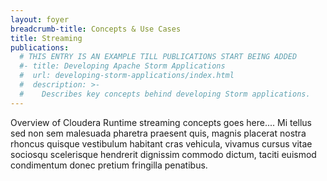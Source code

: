 ```yaml
---
layout: foyer
breadcrumb-title: Concepts & Use Cases
title: Streaming
publications:
  # THIS ENTRY IS AN EXAMPLE TILL PUBLICATIONS START BEING ADDED
  #- title: Developing Apache Storm Applications
  #  url: developing-storm-applications/index.html
  #  description: >-
  #    Describes key concepts behind developing Storm applications.
---
```

Overview of Cloudera Runtime streaming concepts goes here.... Mi tellus
sed non sem malesuada pharetra praesent quis, magnis placerat nostra
rhoncus quisque vestibulum habitant cras vehicula, vivamus cursus vitae
sociosqu scelerisque hendrerit dignissim commodo dictum, taciti euismod
condimentum donec pretium fringilla penatibus.
